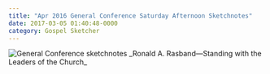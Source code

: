 ```yaml
---
title: "Apr 2016 General Conference Saturday Afternoon Sketchnotes"
date: 2017-03-05 01:40:48-0000
category: Gospel Sketcher
---
```


<img src="https://gospelsketcher.org/uploads/2018/64ffc7e33b.jpg" alt="General Conference sketchnotes" />
_Ronald A. Rasband—Standing with the Leaders of the Church_
